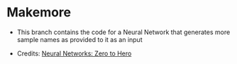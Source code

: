 # Makemore

- This branch contains the code for a Neural Network that generates more sample names as provided to it as an input

- Credits: <a href = 'https://www.youtube.com/playlist?list=PLAqhIrjkxbuWI23v9cThsA9GvCAUhRvKZ'>Neural Networks: Zero to Hero</a>